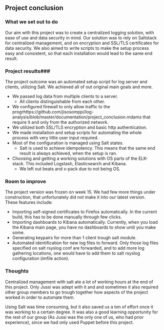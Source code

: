 ## Project conclusion ##  

### What we set out to do ###  
Our aim with this project was to create a centralized logging solution, with ease of use and data security in mind. Our solution was to rely on Saltstack for centralized management, and on encryption and SSL/TLS certificates for data security. We also aimed to write scripts to make the setup process easy and consistent, so that each installation would lead to the same end result.
 
 
### Project results###  
The project outcome was an automated setup script for log server and clients, utilizing Salt. We achieved all of out original main goals and more.
- We passed log data from multiple clients to a server.
  - All clients distinguishable from each other.
- We configured firewall to only allow traffic to the progrhttps://github.com/jisosomppi/log-analysis/blob/master/documentation/project_conclusion.mdams that require it and only from the authorized network.
- We utilized both SSL/TLS encryption and basic http authentication.
- We made installation and setup scripts for automating the whole process with very little user input required.
- Most of the configuration is managed using Salt states.
  - Salt is used to achieve idempotency. This means that the same end result is always achieved, when the setup is ran.
- Choosing and getting a working solutions with OS parts of the ELK-stack. This included Logstash, Elasticsearch and Kibana.
  - We left out beats and x-pack due to not being OS.

### Room to improve ###  
The project version was frozen on week 15. We had few more things under construction, that unfortunately did not make it into our latest version. These features include:  
- Importing self-signed certificates to Firefox automatically. In the current build, this has to be done manually through few clicks.
- Importing dashboards to Kibana automatically. Currently, when you load the Kibana main page, you have no dashboards to show until you make some.
- Generating keypairs for more than 1 client trough salt module.
- Automated identification for new log files to forward. Only those log files specified on salt rsyslog conf are forwarded, and to add more log gathering locations, one would have to add them to salt rsyslog configuration (imfile action).

### Thoughts ###  
Centralized management with salt ate a lot of working hours at the end of this project. Only Jussi was adept with it and and sometimes it also required other group members to go trough together how aspects of the project worked in order to automate them.

Using Salt was time consuming, but it also saved us a ton of effort once it was working to a certain degree. It was also a good learning opportunity for the rest of our group (As Jussi was the only one of us, who had prior experience), since we had only used Puppet before this project. 
